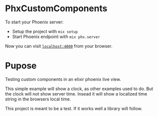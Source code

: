 # PhxCustomComponents

To start your Phoenix server:

  * Setup the project with `mix setup`
  * Start Phoenix endpoint with `mix phx.server`

Now you can visit [`localhost:4000`](http://localhost:4000) from your browser.

# Pupose

Testing custom components in an elixir phoenix live view.

This simple example will show a clock, as other examples used to do. But the clock will not show server time. Insead
it will show a localized time string in the browsers local time.

This project is meant to be a test. If it works well a library will follow.
